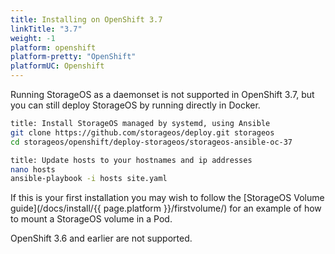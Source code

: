 ```yaml
---
title: Installing on OpenShift 3.7
linkTitle: "3.7"
weight: -1
platform: openshift
platform-pretty: "OpenShift"
platformUC: Openshift
---
```


Running StorageOS as a daemonset is not supported in OpenShift 3.7, but you can
still deploy StorageOS by running directly in Docker.

```bash
title: Install StorageOS managed by systemd, using Ansible
git clone https://github.com/storageos/deploy.git storageos
cd storageos/openshift/deploy-storageos/storageos-ansible-oc-37

title: Update hosts to your hostnames and ip addresses
nano hosts
ansible-playbook -i hosts site.yaml
```
If this is your first installation you may wish to follow the [StorageOS Volume
guide](/docs/install/{{ page.platform }}/firstvolume/) for an example of how
to mount a StorageOS volume in a Pod.

OpenShift 3.6 and earlier are not supported.
